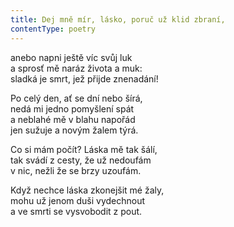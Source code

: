 ```yaml
---
title: Dej mně mír, lásko, poruč už klid zbraní,
contentType: poetry
---
```


<section>

anebo napni ještě víc svůj luk  
a sprosť mě naráz života a muk:  
sladká je smrt, jež přijde znenadání!

</section>

<section>

Po celý den, ať se dní nebo šírá,  
nedá mi jedno pomyšlení spát  
a neblahé mě v blahu napořád  
jen sužuje a novým žalem týrá.

</section>

<section>

Co si mám počít? Láska mě tak šálí,  
tak svádí z cesty, že už nedoufám  
v nic, nežli že se brzy uzoufám.

</section>

<section>

Když nechce láska zkonejšit mé žaly,  
mohu už jenom duši vydechnout  
a ve smrti se vysvobodit z pout.

</section>
